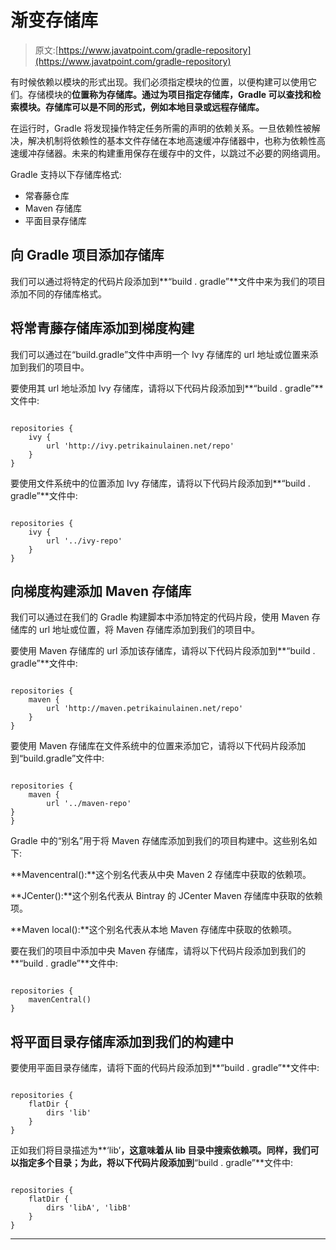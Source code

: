 # 渐变存储库

> 原文:[https://www.javatpoint.com/gradle-repository](https://www.javatpoint.com/gradle-repository)

有时候依赖以模块的形式出现。我们必须指定模块的位置，以便构建可以使用它们。存储模块的**位置称为存储库。通过为项目指定存储库，Gradle 可以查找和检索模块。存储库可以是不同的形式，例如本地目录或远程存储库。**

在运行时，Gradle 将发现操作特定任务所需的声明的依赖关系。一旦依赖性被解决，解决机制将依赖性的基本文件存储在本地高速缓冲存储器中，也称为依赖性高速缓冲存储器。未来的构建重用保存在缓存中的文件，以跳过不必要的网络调用。

Gradle 支持以下存储库格式:

*   常春藤仓库
*   Maven 存储库
*   平面目录存储库

## 向 Gradle 项目添加存储库

我们可以通过将特定的代码片段添加到**“build . gradle”**文件中来为我们的项目添加不同的存储库格式。

## 将常青藤存储库添加到梯度构建

我们可以通过在“build.gradle”文件中声明一个 Ivy 存储库的 url 地址或位置来添加到我们的项目中。

要使用其 url 地址添加 Ivy 存储库，请将以下代码片段添加到**“build . gradle”**文件中:

```

repositories {
    ivy {
        url 'http://ivy.petrikainulainen.net/repo'
    }
}

```

要使用文件系统中的位置添加 Ivy 存储库，请将以下代码片段添加到**“build . gradle”**文件中:

```

repositories {
    ivy {       
        url '../ivy-repo'
    }
}

```

## 向梯度构建添加 Maven 存储库

我们可以通过在我们的 Gradle 构建脚本中添加特定的代码片段，使用 Maven 存储库的 url 地址或位置，将 Maven 存储库添加到我们的项目中。

要使用 Maven 存储库的 url 添加该存储库，请将以下代码片段添加到**“build . gradle”**文件中:

```

repositories {
    maven {
        url 'http://maven.petrikainulainen.net/repo'
    }
}

```

要使用 Maven 存储库在文件系统中的位置来添加它，请将以下代码片段添加到“build.gradle”文件中:

```

repositories {
    maven {       
        url '../maven-repo'
}
}

```

Gradle 中的“别名”用于将 Maven 存储库添加到我们的项目构建中。这些别名如下:

**Mavencentral():**这个别名代表从中央 Maven 2 存储库中获取的依赖项。

**JCenter():**这个别名代表从 Bintray 的 JCenter Maven 存储库中获取的依赖项。

**Maven local():**这个别名代表从本地 Maven 存储库中获取的依赖项。

要在我们的项目中添加中央 Maven 存储库，请将以下代码片段添加到我们的**“build . gradle”**文件中:

```

repositories {
    mavenCentral()
}

```

## 将平面目录存储库添加到我们的构建中

要使用平面目录存储库，请将下面的代码片段添加到**“build . gradle”**文件中:

```

repositories {
    flatDir {
        dirs 'lib'
    }
}

```

正如我们将目录描述为**‘lib’**，这意味着从 lib 目录中搜索依赖项。同样，我们可以指定多个目录；为此，将以下代码片段添加到**“build . gradle”**文件中:

```

repositories {
    flatDir {
        dirs 'libA', 'libB'
    }
}

```

* * *